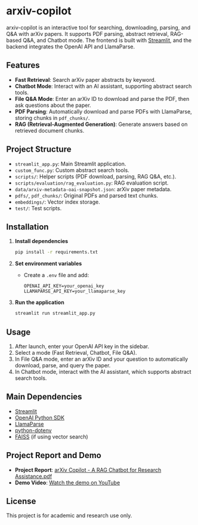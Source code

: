 # arxiv-copilot

arxiv-copilot is an interactive tool for searching, downloading, parsing, and Q&A with arXiv papers. It supports PDF parsing, abstract retrieval, RAG-based Q&A, and Chatbot mode. The frontend is built with [Streamlit](https://streamlit.io/), and the backend integrates the OpenAI API and LlamaParse.

## Features

- **Fast Retrieval**: Search arXiv paper abstracts by keyword.
- **Chatbot Mode**: Interact with an AI assistant, supporting abstract search tools.
- **File Q&A Mode**: Enter an arXiv ID to download and parse the PDF, then ask questions about the paper.
- **PDF Parsing**: Automatically download and parse PDFs with LlamaParse, storing chunks in `pdf_chunks/`.
- **RAG (Retrieval-Augmented Generation)**: Generate answers based on retrieved document chunks.

## Project Structure

- `streamlit_app.py`: Main Streamlit application.
- `custom_func.py`: Custom abstract search tools.
- `scripts/`: Helper scripts (PDF download, parsing, RAG Q&A, etc.).
- `scripts/evaluation/rag_evaluation.py`: RAG evaluation script.
- `data/arxiv-metadata-oai-snapshot.json`: arXiv paper metadata.
- `pdfs/`, `pdf_chunks/`: Original PDFs and parsed text chunks.
- `embeddings/`: Vector index storage.
- `test/`: Test scripts.

## Installation

1. **Install dependencies**
    ```sh
    pip install -r requirements.txt
    ```

2. **Set environment variables**
    - Create a `.env` file and add:
      ```
      OPENAI_API_KEY=your_openai_key
      LLAMAPARSE_API_KEY=your_llamaparse_key
      ```

3. **Run the application**
    ```sh
    streamlit run streamlit_app.py
    ```

## Usage

1. After launch, enter your OpenAI API key in the sidebar.
2. Select a mode (Fast Retrieval, Chatbot, File Q&A).
3. In File Q&A mode, enter an arXiv ID and your question to automatically download, parse, and query the paper.
4. In Chatbot mode, interact with the AI assistant, which supports abstract search tools.

## Main Dependencies

- [Streamlit](https://streamlit.io/)
- [OpenAI Python SDK](https://github.com/openai/openai-python)
- [LlamaParse](https://github.com/run-llama/llama_parse)
- [python-dotenv](https://github.com/theskumar/python-dotenv)
- [FAISS](https://github.com/facebookresearch/faiss) (if using vector search)

## Project Report and Demo

- **Project Report**: [arXiv Copilot - A RAG Chatbot for Research Assistance.pdf](https://github.com/chrisluo5311/arxiv-copilot/blob/master/arXiv%20Copilot%20-%20A%20RAG%20Chatbot%20for%20Research%20Assistance.pdf)
- **Demo Video**: [Watch the demo on YouTube](https://youtu.be/gKjVLPHzCXM)


## License

This project is for academic and research use only.

